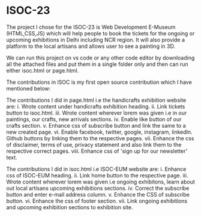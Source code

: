 # ISOC-23
The project I chose for the ISOC-23 is Web Development E-Museum (HTML,CSS,JS) which will help people to book the tickets for the ongoing or upcoming exhibitions in Delhi including NCR region.
It will also provide a platform to the local artisans and allows user to see a painting in 3D.

We can run this project on vs code or any other code editor by downloading all the attached files and put them in a single folder only and then can run either isoc.html or page.html.

The contributions in ISOC is  my first open source contribution which I have mentioned below:

The contributions I did in page.html i.e the handicrafts exhibition website are:
i.	Wrote content under handicrafts exhibition heading.
ii.	Link tickets button to isoc.html.
iii. Wrote content wherever lorem was given i.e in our paintings, our crafts, new arrivals sections.
iv.	Enable like button of our crafts section.
v.	Enhance css of subscribe button and link the same to a new created page.
vi.	Enable facebook, twitter, google, instagram, linkedln. Github buttons by linking them to the respective pages.
vii.	Enhance the css of disclaimer, terms of use, privacy statement and also link them to the respective correct pages.
viii.	Enhance css of 'sign up for our newsletter' text.

The contributions I did in isoc.html i.e ISOC-EUM website are:
i. Enhance css of ISOC-EUM heading.
ii. Link home button to the respective page.
iii. Wrote content wherever lorem was given i.e ongoing exhibitons, learn about out local artisans upcoming exhibitions sections.
iv.  Correct the subscribe button and enter e-mail address column.
v. Enhance the CSS of subscribe button.
vi. Enhance the css of footer section.
vii. Link ongoing exhibitions and upcoming exhibition sections to exhibition site.
